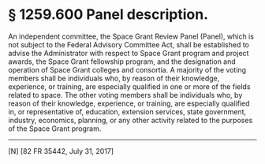 # § 1259.600   Panel description.

An independent committee, the Space Grant Review Panel (Panel), which is not subject to the Federal Advisory Committee Act, shall be established to advise the Administrator with respect to Space Grant program and project awards, the Space Grant fellowship program, and the designation and operation of Space Grant colleges and consortia. A majority of the voting members shall be individuals who, by reason of their knowledge, experience, or training, are especially qualified in one or more of the fields related to space. The other voting members shall be individuals who, by reason of their knowledge, experience, or training, are especially qualified in, or representative of, education, extension services, state government, industry, economics, planning, or any other activity related to the purposes of the Space Grant program.



---

[N] [82 FR 35442, July 31, 2017]




